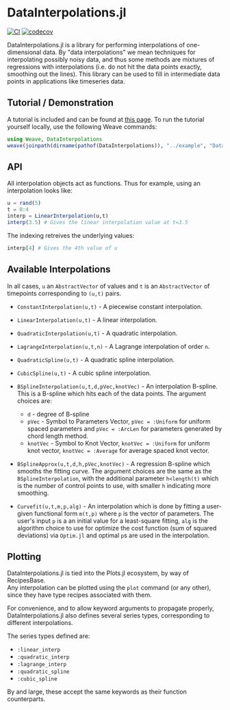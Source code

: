 # DataInterpolations.jl

[![CI](https://github.com/PumasAI/DataInterpolations.jl/actions/workflows/CI.yml/badge.svg)](https://github.com/PumasAI/DataInterpolations.jl/actions/workflows/CI.yml)
[![codecov](https://codecov.io/gh/PumasAI/DataInterpolations.jl/branch/master/graph/badge.svg)](https://codecov.io/gh/PumasAI/DataInterpolations.jl)

DataInterpolations.jl is a library for performing interpolations of one-dimensional data. By
"data interpolations" we mean techniques for interpolating possibly noisy data, and thus
some methods are mixtures of regressions with interpolations (i.e. do not hit the data
points exactly, smoothing out the lines). This library can be used to fill in intermediate
data points in applications like timeseries data.

## Tutorial / Demonstration

A tutorial is included and can be found at [this page](https://htmlpreview.github.io/?https://github.com/PumasAI/DataInterpolations.jl/blob/v2.0.0/example/DataInterpolations.html). To run the tutorial yourself
locally, use the following Weave commands:

```julia
using Weave, DataInterpolations
weave(joinpath(dirname(pathof(DataInterpolations)), "../example", "DataInterpolations.jmd"), out_path=:doc)
```

## API

All interpolation objects act as functions. Thus for example, using an interpolation looks like:

```julia
u = rand(5)
t = 0:4
interp = LinearInterpolation(u,t)
interp(3.5) # Gives the linear interpolation value at t=3.5
```

The indexing retreives the underlying values:

```julia
interp[4] # Gives the 4th value of u
```

## Available Interpolations

In all cases, `u` an `AbstractVector` of values and `t` is an `AbstractVector` of timepoints
corresponding to `(u,t)` pairs.

- `ConstantInterpolation(u,t)` - A piecewise constant interpolation.

- `LinearInterpolation(u,t)` - A linear interpolation.

- `QuadraticInterpolation(u,t)` - A quadratic interpolation.

- `LagrangeInterpolation(u,t,n)` - A Lagrange interpolation of order `n`.

- `QuadraticSpline(u,t)` - A quadratic spline interpolation.

- `CubicSpline(u,t)` - A cubic spline interpolation.

- `BSplineInterpolation(u,t,d,pVec,knotVec)` - An interpolation B-spline. This is a B-spline which hits each of the data points. The argument choices are:
  	- `d` - degree of B-spline  
  	- `pVec` - Symbol to Parameters Vector, `pVec = :Uniform` for uniform spaced parameters and `pVec = :ArcLen` for parameters generated by chord length method.  
  	- `knotVec` - Symbol to Knot Vector, `knotVec = :Uniform` for uniform knot vector, `knotVec = :Average` for average spaced knot vector.

- `BSplineApprox(u,t,d,h,pVec,knotVec)` - A regression B-spline which smooths the fitting curve. The argument choices are the same as the `BSplineInterpolation`, with the additional parameter `h<length(t)` which is the number of control points to use, with smaller `h` indicating more smoothing.

- `Curvefit(u,t,m,p,alg)` - An interpolation which is done by fitting a user-given functional form `m(t,p)` where `p` is the vector of parameters. The user's input `p` is a an initial value for a least-square fitting, `alg` is the algorithm choice to use for optimize the cost function (sum of squared deviations) via `Optim.jl` and optimal `p`s are used in the interpolation.

## Plotting

DataInterpolations.jl is tied into the Plots.jl ecosystem, by way of RecipesBase.  
Any interpolation can be plotted using the `plot` command (or any other), since they have type recipes associated with them.

For convenience, and to allow keyword arguments to propagate properly, DataInterpolations.jl also defines several series types, corresponding to different interpolations.

The series types defined are:
- `:linear_interp`
- `:quadratic_interp`
- `:lagrange_interp`
- `:quadratic_spline`
- `:cubic_spline`

By and large, these accept the same keywords as their function counterparts.
